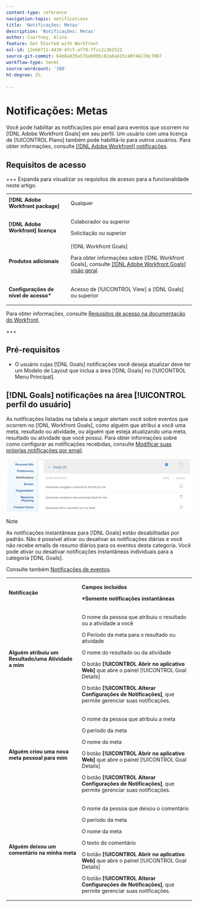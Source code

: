 ```yaml
---
content-type: reference
navigation-topic: notifications
title: 'Notificações: Metas'
description: 'Notificações: Metas'
author: Courtney, Alina
feature: Get Started with Workfront
exl-id: 12e66711-4438-4fcf-af79-7fcc2c3b1522
source-git-commit: 64b8a835a57be8995c82a0ab15c40f46170c7067
workflow-type: tm+mt
source-wordcount: '388'
ht-degree: 2%

---
```


# Notificações: Metas

Você pode habilitar as notificações por email para eventos que ocorrem no [!DNL Adobe Workfront Goals] em seu perfil. Um usuário com uma licença de [!UICONTROL Plano] também pode habilitá-lo para outros usuários. Para obter informações, consulte [[!DNL Adobe Workfront] notificações](../../workfront-basics/using-notifications/wf-notifications.md).

## Requisitos de acesso

<!--
<p data-mc-conditions="QuicksilverOrClassic.Draft mode">(NOTE: because there are conditions for who sees this, I added this from the How To articles/ template although this is not a How To. But I like the format, so I thought keeping it consistent might help users. We may decide to update this when we have access and prereq for overview-type articles)</p>
-->

+++ Expanda para visualizar os requisitos de acesso para a funcionalidade neste artigo. 

<table style="table-layout:auto"> 
 <col> 
 <col> 
 <tbody> 
  <tr> 
   <td role="rowheader"><strong>[!DNL Adobe Workfront package]</strong></td> 
   <td> <p>Qualquer</p> </td> 
  </tr> 
  <tr> 
   <td role="rowheader"><strong>[!DNL Adobe Workfront] licença</strong></td> 
   <td>
   <p>Colaborador ou superior</p>
    <p>Solicitação ou superior</p> </td> 
  </tr> 
  <tr> 
   <td role="rowheader"><strong>Produtos adicionais</strong></td> 
   <td>[!DNL Workfront Goals] <p>Para obter informações sobre [!DNL Workfront Goals], consulte <a href="../../workfront-goals/goal-management/wf-goals-overview.md" class="MCXref xref">[!DNL Adobe Workfront Goals] visão geral</a>.</p> </td> 
  </tr> 
  <tr> 
   <td role="rowheader"><strong>Configurações de nível de acesso*</strong></td> 
   <td> <p>Acesso de [!UICONTROL View] a [!DNL Goals] ou superior</p></td> 
  </tr>
 </tbody> 
</table>

Para obter informações, consulte [Requisitos de acesso na documentação do Workfront](/help/quicksilver/administration-and-setup/add-users/access-levels-and-object-permissions/access-level-requirements-in-documentation.md).

+++

## Pré-requisitos

* O usuário cujas [!DNL Goals] notificações você deseja atualizar deve ter um Modelo de Layout que inclua a área [!DNL Goals] no [!UICONTROL Menu Principal].


## [!DNL Goals] notificações na área [!UICONTROL perfil do usuário]

As notificações listadas na tabela a seguir alertam você sobre eventos que ocorrem no [!DNL Workfront Goals], como alguém que atribui a você uma meta, resultado ou atividade, ou alguém que esteja atualizando uma meta, resultado ou atividade que você possui. Para obter informações sobre como configurar as notificações recebidas, consulte [Modificar suas próprias notificações por email](../../workfront-basics/using-notifications/activate-or-deactivate-your-own-event-notifications.md).

![Preferências de notificações](assets/goals-notifications-preferences-350x114.png)

>[!NOTE]
>
>As notificações instantâneas para [!DNL Goals] estão desabilitadas por padrão. Não é possível ativar ou desativar as notificações diárias e você não recebe emails de resumo diários para os eventos desta categoria. Você pode ativar ou desativar notificações instantâneas individuais para a categoria [!DNL Goals].

Consulte também [Notificações de eventos](../../workfront-basics/using-notifications/event-notifications.md).

<table style="table-layout:auto"> 
 <col> 
 <col> 
 <tbody> 
  <tr> 
   <td><strong>Notificação</strong></td> 
   <td> <p><strong>Campos incluídos</strong> </p> <p><strong>*Somente notificações instantâneas</strong></p> </td> 
  </tr> 
  <tr> 
   <td><strong>Alguém atribuiu um Resultado/uma Atividade a mim</strong></td> 
   <td> <p>O nome da pessoa que atribuiu o resultado ou a atividade a você</p> <p>O Período da meta para o resultado ou atividade</p> <p>O nome do resultado ou da atividade</p> <p>O botão <strong>[!UICONTROL Abrir no aplicativo Web]</strong> que abre o painel [!UICONTROL Goal Details]</p> <p>O botão <strong>[!UICONTROL Alterar Configurações de Notificações]</strong>, que permite gerenciar suas notificações.</p> </td> 
  </tr> 
  <tr> 
   <td><strong>Alguém criou uma nova meta pessoal para mim</strong> </td> 
   <td> <p>O nome da pessoa que atribuiu a meta</p> <p>O período da meta</p> <p>O nome da meta</p> <p>O botão <strong>[!UICONTROL Abrir no aplicativo Web]</strong> que abre o painel [!UICONTROL Goal Details]</p> <p>O botão <strong>[!UICONTROL Alterar Configurações de Notificações]</strong>, que permite gerenciar suas notificações.</p> </td> 
  </tr> 
  <tr> 
   <td><strong>Alguém deixou um comentário na minha meta</strong></td> 
   <td> <p>O nome da pessoa que deixou o comentário</p> <p>O período da meta </p> <p>O nome da meta</p> <p>O texto do comentário</p> <p>O botão <strong>[!UICONTROL Abrir no aplicativo Web]</strong> que abre o painel [!UICONTROL Goal Details]</p> <p>O botão <strong>[!UICONTROL Alterar Configurações de Notificações]</strong>, que permite gerenciar suas notificações.</p> </td> 
  </tr> 
  <tr> 
  </tbody> 
</table>

<!--these were removed at some point: 

   <td><strong>Someone liked my comment on a Goal</strong></td> 
   <td> <p>The name of the person who liked the comment</p> <p>The Period of the goal </p> <p>The name of the goal</p> <p>The text of the comment </p> <p>The <strong>[!UICONTROL Open in web app]</strong> button which opens the [!UICONTROL Goal Details] panel</p> <p>The <strong>[!UICONTROL Change Notifications Settings]</strong> button which allows you to manage your notifications.</p> </td> 
  </tr> 
  <tr> 
   <td><strong>Someone liked an update on my Goal</strong></td> 
   <td> <p>You receive an email when someone likes a comment you made on a goal or when you update the progress of your results or activities on the goal. </p> <p>The name of the person who liked the update</p> <p>The Period of the goal </p> <p>The name of the goal</p> <p>The <strong>[!UICONTROL Open in web app]</strong> button which opens the [!UICONTROL Goal Details] panel</p> <p>The <strong>[!UICONTROL Change Notifications Settings]</strong> button which allows you to manage your notifications.</p> </td> 
  </tr> 
 -->

<!--
NOTE FOR NAME OF GOAL IN LAST TABLE CELL: check this. Is this true? Didn't triggger when this was written; add anything else? Maybe the type of the update is mentioned?!
-->
